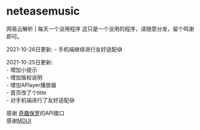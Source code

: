 # neteasemusic
网易云解析 | 每天一个没用程序
这只是一个没用的程序，请随意分发，留个鸣谢即可。  

2021-10-26日更新:
    - 手机端继续进行友好适配😅

2021-10-25日更新:  
    - 增加小提示  
    - 增加版权说明  
    - 增加APlayer播放器  
    - 首页改了个title  
    - 对手机端进行了友好适配😅  

感谢
[奇趣保罗](https://paugram.com/)的API接口  
感谢[MDUI](https://mdui.org)
